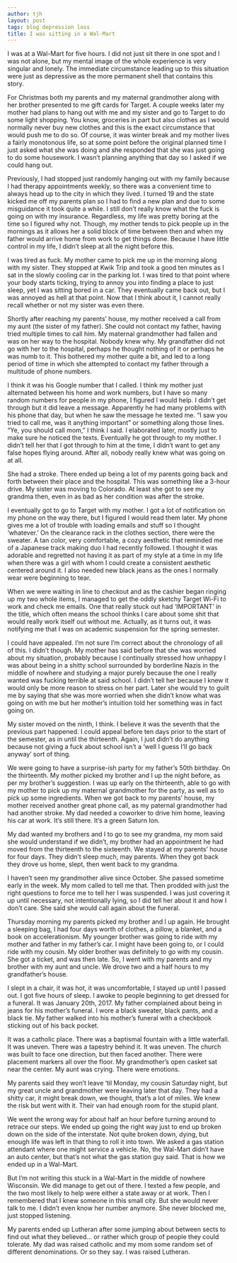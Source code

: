 ```yaml
---
author: tjh
layout: post
tags: blog depression loss
title: I was sitting in a Wal-Mart
---
```


I was at a Wal-Mart for five hours. I did not just sit there in one spot and I
was not alone, but my mental image of the whole experience is very singular and
lonely. The immediate circumstance leading up to this situation were just as
depressive as the more permanent shell that contains this story.

For Christmas both my parents and my maternal grandmother along with her brother
presented to me gift cards for Target. A couple weeks later my mother had plans
to hang out with me and my sister and go to Target to do some light shopping.
You know, groceries in part but also clothes as I would normally never buy new
clothes and this is the exact circumstance that would push me to do so. Of
course, it was winter break and my mother lives a fairly monotonous life, so at
some point before the original planned time I just asked what she was doing and
she responded that she was just going to do some housework. I wasn’t planning
anything that day so I asked if we could hang out.

Previously, I had stopped just randomly hanging out with my family because I had
therapy appointments weekly, so there was a convenient time to always head up to
the city in which they lived. I turned 19 and the state kicked me off my parents
plan so I had to find a new plan and due to some misguidance it took quite a
while. I still don’t really know what the fuck is going on with my insurance.
Regardless, my life was pretty boring at the time so I figured why not. Though,
my mother tends to pick people up in the mornings as it allows her a solid block
of time between then and when my father would arrive home from work to get
things done. Because I have little control in my life, I didn’t sleep at all the
night before this.

I was tired as fuck. My mother came to pick me up in the morning along with my
sister. They stopped at Kwik Trip and took a good ten minutes as I sat in the
slowly cooling car in the parking lot. I was tired to that point where your body
starts ticking, trying to annoy you into finding a place to just sleep, yet I
was sitting bored in a car. They eventually came back out, but I was annoyed as
hell at that point. Now that I think about it, I cannot really recall whether or
not my sister was even there.

Shortly after reaching my parents’ house, my mother received a call from my aunt
(the sister of my father). She could not contact my father, having tried
multiple times to call him. My maternal grandmother had fallen and was on her
way to the hospital. Nobody knew why. My grandfather did not go with her to the
hospital, perhaps he thought nothing of it or perhaps he was numb to it. This
bothered my mother quite a bit, and led to a long period of time in which she
attempted to contact my father through a multitude of phone numbers.

I think it was his Google number that I called. I think my mother just
alternated between his home and work numbers, but I have so many random numbers
for people in my phone, I figured I would help. I didn’t get through but it did
leave a message. Apparently he had many problems with his phone that day, but
when he saw the message he texted me. “I saw you tried to call me, was it
anything important” or something along those lines. “Ye, you should call mom,” I
think I said. I elaborated later, mostly just to make sure he noticed the texts.
Eventually he got through to my mother. I didn’t tell her that I got through to
him at the time, I didn’t want to get any false hopes flying around. After all,
nobody really knew what was going on at all.

She had a stroke. There ended up being a lot of my parents going back and forth
between their place and the hospital. This was something like a 3-hour drive. My
sister was moving to Colorado. At least she got to see my grandma then, even in
as bad as her condition was after the stroke.

I eventually got to go to Target with my mother. I got a lot of notification on
my phone on the way there, but I figured I would read them later. My phone gives
me a lot of trouble with loading emails and stuff so I thought ‘whatever.’ On
the clearance rack in the clothes section, there were the sweater. A tan color,
very comfortable, a cozy aesthetic that reminded me of a Japanese track making
duo I had recently followed. I thought it was adorable and regretted not having
it as part of my style at a time in my life when there was a girl with whom I
could create a consistent aesthetic centered around it. I also needed new black
jeans as the ones I normally wear were beginning to tear.

When we were waiting in line to checkout and as the cashier began ringing up my
two whole items, I managed to get the oddly sketchy Target Wi-Fi to work and
check me emails. One that really stuck out had ‘IMPORTANT’ in the title, which
often means the school thinks I care about some shit that would really work
itself out without me. Actually, as it turns out, it was notifying me that I was
on academic suspension for the spring semester.

I could have appealed. I’m not sure I’m correct about the chronology of all of
this. I didn’t though. My mother has said before that she was worried about my
situation, probably because I continually stressed how unhappy I was about being
in a shitty school surrounded by borderline Nazis in the middle of nowhere and
studying a major purely because the one I really wanted was fucking terrible at
said school. I didn’t tell her because I knew it would only be more reason to
stress on her part. Later she would try to guilt me by saying that she was more
worried when she didn’t know what was going on with me but her mother’s
intuition told her something was in fact going on.

My sister moved on the ninth, I think. I believe it was the seventh that the
previous part happened. I could appeal before ten days prior to the start of the
semester, as in until the thirteenth. Again, I just didn’t do anything because
not giving a fuck about school isn’t a ‘well I guess I’ll go back anyway’ sort
of thing.

We were going to have a surprise-ish party for my father’s 50th birthday. On the
thirteenth. My mother picked my brother and I up the night before, as per my
brother’s suggestion. I was up early on the thirteenth, able to go with my
mother to pick up my maternal grandmother for the party, as well as to pick up
some ingredients. When we got back to my parents’ house, my mother received
another great phone call, as my paternal grandmother had had another stroke. My
dad needed a coworker to drive him home, leaving his car at work. It’s still
there. It’s a green Saturn Ion.

My dad wanted my brothers and I to go to see my grandma, my mom said she would
understand if we didn’t, my brother had an appointment he had moved from the
thirteenth to the sixteenth. We stayed at my parents’ house for four days. They
didn’t sleep much, may parents. When they got back they drove us home, slept,
then went back to my grandma.

I haven’t seen my grandmother alive since October. She passed sometime early in
the week. My mom called to tell me that. Then prodded with just the right
questions to force me to tell her I was suspended. I was just covering it up
until necessary, not intentionally lying, so I did tell her about it and how I
don’t care. She said she would call again about the funeral.

Thursday morning my parents picked my brother and I up again. He brought a
sleeping bag, I had four days worth of clothes, a pillow, a blanket, and a book
on accelerationism. My younger brother was going to ride with my mother and
father in my father’s car. I might have been going to, or I could ride with my
cousin. My older brother was definitely to go with my cousin. She got a ticket,
and was then late. So, I went with my parents and my brother with my aunt and
uncle. We drove two and a half hours to my grandfather’s house.

I slept in a chair, it was hot, it was uncomfortable, I stayed up until I passed
out. I got five hours of sleep. I awoke to people beginning to get dressed for a
funeral. It was January 20th, 2017. My father complained about being in jeans
for his mother’s funeral. I wore a black sweater, black pants, and a black tie.
My father walked into his mother’s funeral with a checkbook sticking out of his
back pocket.

It was a catholic place. There was a baptismal fountain with a little waterfall.
It was uneven. There was a tapestry behind it. It was uneven. The church was
built to face one direction, but then faced another. There were placement
markers all over the floor. My grandmother’s open casket sat near the center. My
aunt was crying. There were emotions.

My parents said they won’t leave ‘til Monday, my cousin Saturday night, but my
great uncle and grandmother were leaving later that day. They had a shitty car,
it might break down, we thought, that’s a lot of miles. We knew the risk but
went with it. Their van had enough room for the stupid plant.

We went the wrong way for about half an hour before turning around to retrace
our steps. We ended up going the right way just to end up broken down on the
side of the interstate. Not quite broken down, dying, but enough life was left
in that thing to roll it into town. We asked a gas station attendant where one
might service a vehicle. No, the Wal-Mart didn’t have an auto center, but that’s
not what the gas station guy said. That is how we ended up in a Wal-Mart.

But I’m not writing this stuck in a Wal-Mart in the middle of nowhere Wisconsin.
We did manage to get out of there. I texted a few people, and the two most
likely to help were either a state away or at work. Then I remembered that I
knew someone in this small city. But she would never talk to me. I didn’t even
know her number anymore. She never blocked me, just stopped listening.

My parents ended up Lutheran after some jumping about between sects to find out
what they believed… or rather which group of people they could tolerate. My dad
was raised catholic and my mom some random set of different denominations. Or so
they say. I was raised Lutheran.
